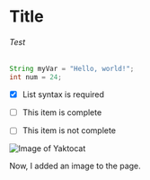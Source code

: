 # Title

###### Test


``` java
String myVar = "Hello, world!";
int num = 24;
```



- [x] List syntax is required
- [ ] This item is complete
- [ ] This item is not complete


![Image of Yaktocat](https://octodex.github.com/images/yaktocat.png)

Now, I added an image to the page.
